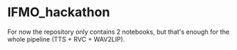 # IFMO_hackathon

For now the repository only contains 2 notebooks, but that's enough for the whole pipeline (TTS + RVC + WAV2LIP).

